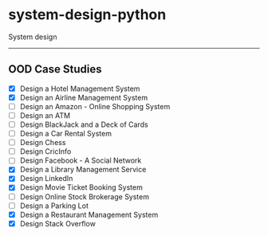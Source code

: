 # system-design-python
System design

***

## OOD Case Studies

- [x] Design a Hotel Management System
- [x] Design an Airline Management System
- [ ] Design an Amazon - Online Shopping System
- [ ] Design an ATM
- [ ] Design BlackJack and a Deck of Cards
- [ ] Design a Car Rental System
- [ ] Design Chess
- [ ] Design CricInfo
- [ ] Design Facebook - A Social Network
- [x] Design a Library Management Service
- [x] Design LinkedIn
- [x] Design Movie Ticket Booking System
- [ ] Design Online Stock Brokerage System
- [ ] Design a Parking Lot
- [x] Design a Restaurant Management System
- [x] Design Stack Overflow
